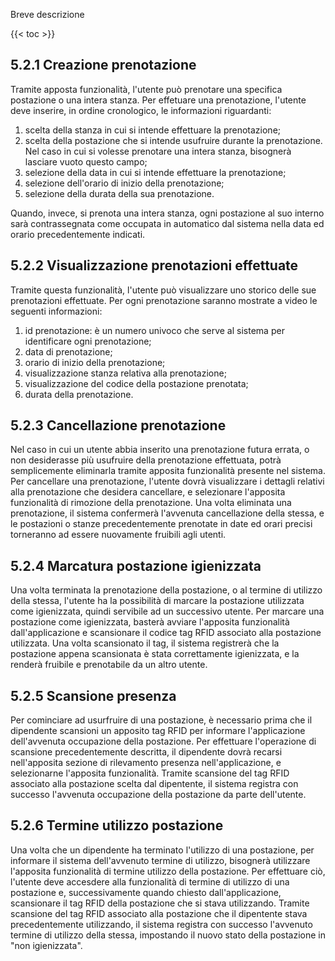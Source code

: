Breve descrizione

{{< toc >}}

## 5.2.1 Creazione prenotazione
Tramite apposta funzionalità, l'utente può prenotare una specifica postazione o una intera stanza.
Per effetuare una prenotazione, l'utente deve inserire, in ordine cronologico, le informazioni riguardanti:
1. scelta della stanza in cui si intende effettuare la prenotazione;
2. scelta della postazione che si intende usufruire durante la prenotazione. Nel caso in cui si volesse prenotare una intera stanza, bisognerà lasciare vuoto questo campo;
3. selezione della data in cui si intende effettuare la prenotazione;
4. selezione dell'orario di inizio della prenotazione;
5. selezione della durata della sua prenotazione.

Quando, invece, si prenota una intera stanza, ogni postazione al suo interno sarà contrassegnata come occupata in automatico dal sistema nella data ed orario precedentemente indicati.


## 5.2.2 Visualizzazione prenotazioni effettuate
Tramite questa funzionalità, l'utente può visualizzare uno storico delle sue prenotazioni effettuate.
Per ogni prenotazione saranno mostrate a video le seguenti informazioni:
1. id prenotazione: è un numero univoco che serve al sistema per identificare ogni prenotazione;
2. data di prenotazione;
3. orario di inizio della prenotazione;
4. visualizzazione stanza relativa alla prenotazione;
5. visualizzazione del codice della postazione prenotata;
6. durata della prenotazione.

## 5.2.3 Cancellazione prenotazione
Nel caso in cui un utente abbia inserito una prenotazione futura errata, o non desiderasse più usufruire della prenotazione effettuata, potrà semplicemente eliminarla tramite apposita funzionalità presente nel sistema.
Per cancellare una prenotazione, l'utente dovrà visualizzare i dettagli relativi alla prenotazione che desidera cancellare, e selezionare l'apposita funzionalità di rimozione della prenotazione.
Una volta eliminata una prenotazione, il sistema confermerà l'avvenuta cancellazione della stessa, e le postazioni o stanze precedentemente prenotate in date ed orari precisi torneranno ad essere nuovamente fruibili agli utenti.

## 5.2.4 Marcatura postazione igienizzata
Una volta terminata la prenotazione della postazione, o al termine di utilizzo della stessa, l'utente ha la possibilità di marcare la postazione utilizzata come igienizzata, quindi servibile ad un successivo utente. 
Per marcare una postazione come igienizzata, basterà avviare l'apposita funzionalità dall'applicazione e scansionare il codice tag RFID associato alla postazione utilizzata.
Una volta scansionato il tag, il sistema registrerà che la postazione appena scansionata è stata correttamente igienizzata, e la renderà fruibile e prenotabile da un altro utente.

## 5.2.5 Scansione presenza
Per cominciare ad usurfruire di una postazione, è necessario prima che il dipendente scansioni un apposito tag RFID per informare l'applicazione dell'avvenuta occupazione della postazione.
Per effettuare l'operazione di scansione precedentemente descritta, il dipendente dovrà recarsi nell'apposita sezione di rilevamento presenza nell'applicazione, e selezionarne l'apposita funzionalità.
Tramite scansione del tag RFID associato alla postazione scelta dal dipentente, il sistema registra con successo l'avvenuta occupazione della postazione da parte dell'utente.

## 5.2.6 Termine utilizzo postazione
Una volta che un dipendente ha terminato l'utilizzo di una postazione, per informare il sistema dell'avvenuto termine di utilizzo, bisognerà  utilizzare l'apposita funzionalità di termine utilizzo della postazione.
Per effettuare ciò, l'utente deve accesdere alla funzionalità di termine di utilizzo di una postazione e, successivamente quando chiesto dall'applicazione, scansionare il tag RFID della postazione che si stava utilizzando.
Tramite scansione del tag RFID associato alla postazione che il dipentente stava precedentemente utilizzando, il sistema registra con successo l'avvenuto termine di utilizzo della stessa, impostando il nuovo stato della postazione in "non igienizzata".